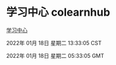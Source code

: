 # 学习中心 colearnhub
[学习中心](http://59.174.27.143:56308/colearnhub/)

2022年 01月 18日 星期二 13:33:05 CST

2022年 01月 18日 星期二 05:33:05 GMT

